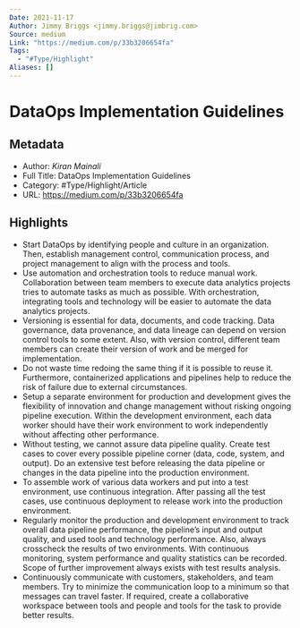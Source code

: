 ```yaml
---
Date: 2021-11-17
Author: Jimmy Briggs <jimmy.briggs@jimbrig.com>
Source: medium
Link: "https://medium.com/p/33b3206654fa"
Tags:
  - "#Type/Highlight"
Aliases: []
---
```


# DataOps Implementation Guidelines

## Metadata

* Author: *Kiran Mainali*
* Full Title: DataOps Implementation Guidelines
* Category: #Type/Highlight/Article
* URL: https://medium.com/p/33b3206654fa

## Highlights

* Start DataOps by identifying people and culture in an organization. Then, establish management control, communication process, and project management to align with the process and tools.
* Use automation and orchestration tools to reduce manual work. Collaboration between team members to execute data analytics projects tries to automate tasks as much as possible. With orchestration, integrating tools and technology will be easier to automate the data analytics projects.
* Versioning is essential for data, documents, and code tracking. Data governance, data provenance, and data lineage can depend on version control tools to some extent. Also, with version control, different team members can create their version of work and be merged for implementation.
* Do not waste time redoing the same thing if it is possible to reuse it. Furthermore, containerized applications and pipelines help to reduce the risk of failure due to external circumstances.
* Setup a separate environment for production and development gives the flexibility of innovation and change management without risking ongoing pipeline execution. Within the development environment, each data worker should have their work environment to work independently without affecting other performance.
* Without testing, we cannot assure data pipeline quality. Create test cases to cover every possible pipeline corner (data, code, system, and output). Do an extensive test before releasing the data pipeline or changes in the data pipeline into the production environment.
* To assemble work of various data workers and put into a test environment, use continuous integration. After passing all the test cases, use continuous deployment to release work into the production environment.
* Regularly monitor the production and development environment to track overall data pipeline performance, the pipeline’s input and output quality, and used tools and technology performance. Also, always crosscheck the results of two environments. With continuous monitoring, system performance and quality statistics can be recorded. Scope of further improvement always exists with test results analysis.
* Continuously communicate with customers, stakeholders, and team members. Try to minimize the communication loop to a minimum so that messages can travel faster. If required, create a collaborative workspace between tools and people and tools for the task to provide better results.
